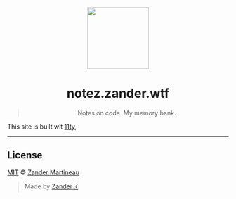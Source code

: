 <div align="center">
  <img src="https://brand.zander.wtf/Avatar.png" width="140">
  <h1>
    notez.zander.wtf
  </h1>

> Notes on code. My memory bank.

</div>

This site is built wit [11ty](https://www.11ty.dev/),

---

## License

[MIT](https://choosealicense.com/licenses/mit/) © [Zander Martineau](https://zander.wtf)

> Made by [Zander ⚡](https://github.com/mrmartineau/)

